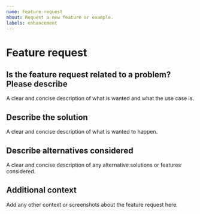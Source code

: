 ```yaml
---
name: Feature request
about: Request a new feature or example.
labels: enhancement
---
```


# Feature request

## Is the feature request related to a problem? Please describe

A clear and concise description of what is wanted and what the use case is.

## Describe the solution

A clear and concise description of what is wanted to happen.

## Describe alternatives considered

A clear and concise description of any alternative solutions or features considered.

## Additional context

Add any other context or screenshots about the feature request here.
